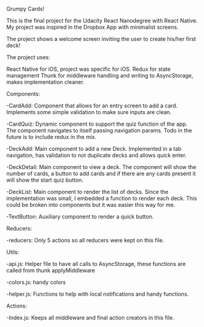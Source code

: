 Grumpy Cards!


This is the final project for the Udacity React Nanodegree with React Native.
My project was inspired in the Dropbox App with minimalist screens.

The project shows a welcome screen inviting the user to create his/her first deck!


The project uses:

React Native for iOS, project was specific for iOS.
Redux for state management
Thunk for middleware handling and writing to AsyncStorage, makes implementation cleaner.


Components:

-CardAdd: Component that allows for an entry screen to add a card. Implements some simple validation to make sure inputs are clean.

-CardQuiz: Dynamic component to support the quiz function of the app. The component navigates to itself passing navigation params. Todo in the future is to include redux in the mix.

-DeckAdd: Main component to add a new Deck. Implemented in a tab navigation, has validation to not duplicate decks and allows quick enter.

-DeckDetail: Main component to view a deck. The component will show the number of cards, a button to add cards and if there are any cards present it will show the start quiz button.

-DeckList: Main component to render the list of decks. Since the implementation was small, I embedded a function to render each deck. This could be broken into components but it was easier this way for me.

-TextButton: Auxiliary component to render a quick button.


Reducers:

-reducers: Only 5 actions so all reducers were kept on this file.

Utils:

-api.js: Helper file to have all calls to AsyncStorage, these functions are called from thunk applyMiddleware

-colors.js: handy colors

-helper.js: Functions to help with local notifications and handy functions.


Actions:

-Index.js: Keeps all middleware and final action creators in this file.
